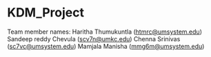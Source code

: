 # KDM_Project
Team member names:
Haritha Thumukuntla (htmrc@umsystem.edu)
Sandeep reddy Chevula (scv7n@umkc.edu)
Chenna Srinivas (sc7vc@umsystem.edu)
Mamjala Manisha (mmg6m@umsystem.edu)



